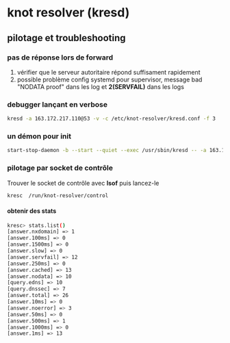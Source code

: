 # knot resolver (kresd)

## pilotage et troubleshooting

### pas de réponse lors de forward

1. vérifier que le serveur autoritaire répond suffisament rapidement
2. possible problème config systemd pour supervisor, message bad "NODATA proof" dans les log et **2(SERVFAIL)** dans les logs


### debugger lançant en verbose

```bash
kresd -a 163.172.217.110@53 -v -c /etc/knot-resolver/kresd.conf -f 3
```

### un démon pour init 

```bash
start-stop-daemon -b --start --quiet --exec /usr/sbin/kresd -- -a 163.172.217.110@53 -v -c /etc/knot-resolver/kresd.conf -f 3 /
```

### pilotage par socket de contrôle

Trouver le socket de contrôle avec **lsof** puis lancez-le 

```bash
kresc  /run/knot-resolver/control
```

#### obtenir des stats

```bash
kresc> stats.list()
[answer.nxdomain] => 1
[answer.100ms] => 0
[answer.1500ms] => 0
[answer.slow] => 0
[answer.servfail] => 12
[answer.250ms] => 0
[answer.cached] => 13
[answer.nodata] => 10
[query.edns] => 10
[query.dnssec] => 7
[answer.total] => 26
[answer.10ms] => 0
[answer.noerror] => 3
[answer.50ms] => 0
[answer.500ms] => 1
[answer.1000ms] => 0
[answer.1ms] => 13
```
